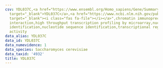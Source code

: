 ```yaml
---
csv: YDL037C,<a href="https://www.ensembl.org/Homo_sapiens/Gene/Summary?db=core;g=YDL037C"
  target="_blank">YDL037C</a>,<a href="https://www.ncbi.nlm.nih.gov/pubmed/15169889"
  target="_blank"><i class="fas fa-file"></i></a>",chromatin immunoprecipitation assay,direct
  interaction,high throughput transcription profiling by microarray,nucleotide sequence
  identification,nucleotide sequence identification,transcriptional regulation,up-regulates
  activity
data_alias: YDL037C
data_id: YDL037C
data_numevidence: 1
data_species: Saccharomyces cerevisiae
data_taxid: '4932'
title: YDL037C
---
```

